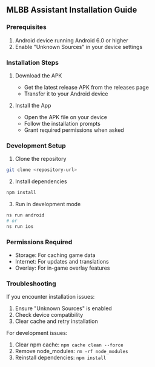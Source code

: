 ## MLBB Assistant Installation Guide

### Prerequisites
1. Android device running Android 6.0 or higher
2. Enable "Unknown Sources" in your device settings

### Installation Steps

1. Download the APK
   - Get the latest release APK from the releases page
   - Transfer it to your Android device

2. Install the App
   - Open the APK file on your device
   - Follow the installation prompts
   - Grant required permissions when asked

### Development Setup

1. Clone the repository
```bash
git clone <repository-url>
```

2. Install dependencies
```bash
npm install
```

3. Run in development mode
```bash
ns run android
# or
ns run ios
```

### Permissions Required
- Storage: For caching game data
- Internet: For updates and translations
- Overlay: For in-game overlay features

### Troubleshooting

If you encounter installation issues:
1. Ensure "Unknown Sources" is enabled
2. Check device compatibility
3. Clear cache and retry installation

For development issues:
1. Clear npm cache: `npm cache clean --force`
2. Remove node_modules: `rm -rf node_modules`
3. Reinstall dependencies: `npm install`